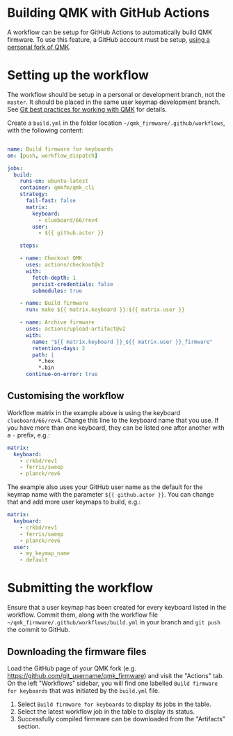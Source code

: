 # Building QMK with GitHub Actions
A workflow can be setup for GitHub Actions to automatically build QMK firmware. To use this feature, a GitHub account must be setup, [using a personal fork of QMK](https://docs.qmk.fm/#/getting_started_github).

# Setting up the workflow
The workflow should be setup in a personal or development branch, not the `master`. It should be placed in the same user keymap development branch. See [Git best practices for working with QMK](https://docs.qmk.fm/#/newbs_git_best_practices) for details.

Create a `build.yml` in the folder location `~/qmk_firmware/.github/workflows`, with the following content:

```yml

name: Build firmware for keyboards
on: [push, workflow_dispatch]

jobs:
  build:
    runs-on: ubuntu-latest
    container: qmkfm/qmk_cli
    strategy:
      fail-fast: false
      matrix:
        keyboard:
          - clueboard/66/rev4
        user:
          - ${{ github.actor }}

    steps:

    - name: Checkout QMK
      uses: actions/checkout@v2
      with:
        fetch-depth: 1
        persist-credentials: false
        submodules: true

    - name: Build firmware
      run: make ${{ matrix.keyboard }}:${{ matrix.user }}

    - name: Archive firmware
      uses: actions/upload-artifact@v2
      with:
        name: "${{ matrix.keyboard }}_${{ matrix.user }}_firmware"
        retention-days: 2
        path: |
          *.hex
          *.bin
      continue-on-error: true
```

## Customising the workflow

Workflow matrix in the example above is using the keyboard `clueboard/66/rev4`. Change this line to the keyboard name that you use. If you have more than one keyboard, they can be listed one after another with a `-` prefix, e.g.:

```yml
matrix:
  keyboard:
    - crkbd/rev1
    - ferris/sweep
    - planck/rev6
```

The example also uses your GitHub user name as the default for the keymap name with the parameter `${{ github.actor }}`. You can change that and add more user keymaps to build, e.g.:

```yml
matrix:
  keyboard:
    - crkbd/rev1
    - ferris/sweep
    - planck/rev6
  user:
    - my_keymap_name
    - default
```

# Submitting the workflow

Ensure that a user keymap has been created for every keyboard listed in the workflow. Commit them, along with the workflow file `~/qmk_firmware/.github/workflows/build.yml` in your branch and `git push` the commit to GitHub.

## Downloading the firmware files

Load the GitHub page of your QMK fork (e.g. https://github.com/git_username/qmk_firmware) and visit the "Actions" tab. On the left "Workflows" sidebar, you will find one labelled `Build firmware for keyboards` that was initiated by the `build.yml` file.
1. Select `Build firmware for keyboards` to display its jobs in the table.
2. Select the latest workflow job in the table to display its status.
3. Successfully compiled firmware can be downloaded from the "Artifacts" section.
